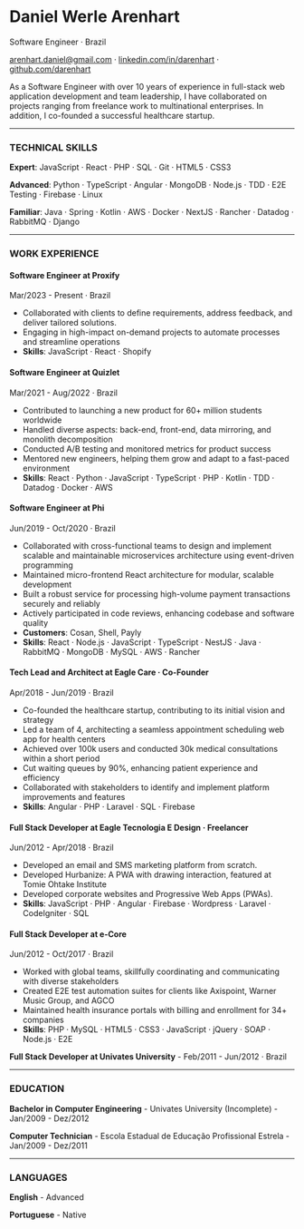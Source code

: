 # Daniel Werle Arenhart

Software Engineer · Brazil

<arenhart.daniel@gmail.com> · [linkedin.com/in/darenhart](https://linkedin.com/in/darenhart) · [github.com/darenhart](https://github.com/darenhart)

As a Software Engineer with over 10 years of experience in full-stack web application development and team leadership, I have collaborated on projects ranging from freelance work to multinational enterprises. In addition, I co-founded a successful healthcare startup.

---

### TECHNICAL SKILLS

**Expert**: JavaScript · React · PHP · SQL · Git · HTML5 · CSS3

**Advanced**: Python · TypeScript · Angular · MongoDB · Node.js · TDD · E2E Testing · Firebase · Linux

**Familiar**: Java · Spring · Kotlin · AWS · Docker · NextJS · Rancher · Datadog · RabbitMQ · Django

---

### WORK EXPERIENCE

#### Software Engineer at Proxify

<span class="gray-light">Mar/2023 - Present · Brazil</span>

- Collaborated with clients to define requirements, address feedback, and deliver tailored solutions.
- Engaging in high-impact on-demand projects to automate processes and streamline operations
- **Skills**: JavaScript · React · Shopify

#### Software Engineer at Quizlet

<span class="gray-light">Mar/2021 - Aug/2022 · Brazil</span>

- Contributed to launching a new product for 60+ million students worldwide
- Handled diverse aspects: back-end, front-end, data mirroring, and monolith decomposition
- Conducted A/B testing and monitored metrics for product success
- Mentored new engineers, helping them grow and adapt to a fast-paced environment
- **Skills**: React · Python · JavaScript · TypeScript · PHP · Kotlin · TDD · Datadog · Docker · AWS

#### Software Engineer at Phi

<span class="gray-light">Jun/2019 - Oct/2020 · Brazil</span>

- Collaborated with cross-functional teams to design and implement scalable and maintainable microservices architecture using event-driven programming
- Maintained micro-frontend React architecture for modular, scalable development
- Built a robust service for processing high-volume payment transactions securely and reliably
- Actively participated in code reviews, enhancing codebase and software quality
- **Customers**: Cosan, Shell, Payly
- **Skills**: React · Node.js · JavaScript · TypeScript · NestJS · Java · RabbitMQ · MongoDB · MySQL · AWS · Rancher

#### Tech Lead and Architect at Eagle Care · Co-Founder

<span class="gray-light">Apr/2018 - Jun/2019 · Brazil</span>

- Co-founded the healthcare startup, contributing to its initial vision and strategy
- Led a team of 4, architecting a seamless appointment scheduling web app for health centers
- Achieved over 100k users and conducted 30k medical consultations within a short period
- Cut waiting queues by 90%, enhancing patient experience and efficiency
- Collaborated with stakeholders to identify and implement platform improvements and features
- **Skills**: Angular · PHP · Laravel · SQL · Firebase

#### Full Stack Developer at Eagle Tecnologia E Design · Freelancer

<span class="gray-light">Jun/2012 - Apr/2018 · Brazil</span>

- Developed an email and SMS marketing platform from scratch.
- Developed Hurbanize: A PWA with drawing interaction, featured at Tomie Ohtake Institute
- Developed corporate websites and Progressive Web Apps (PWAs).
- **Skills**: JavaScript · PHP · Angular · Firebase · Wordpress · Laravel · CodeIgniter · SQL

#### Full Stack Developer at e-Core

<span class="gray-light">Jun/2012 - Oct/2017 · Brazil</span>

- Worked with global teams, skillfully coordinating and communicating with diverse stakeholders
- Created E2E test automation suites for clients like Axispoint, Warner Music Group, and AGCO
- Maintained health insurance portals with billing and enrollment for 34+ companies
- **Skills**: PHP · MySQL · HTML5 · CSS3 · JavaScript · jQuery · SOAP · Node.js · E2E

**Full Stack Developer at Univates University** - <span class="gray-light">Feb/2011 - Jun/2012 · Brazil</span>

---

### EDUCATION

**Bachelor in Computer Engineering** - Univates University (Incomplete) - <span class="gray-light">Jan/2009 - Dez/2012</span>

**Computer Technician** - Escola Estadual de Educação Profissional Estrela - <span class="gray-light">Jan/2009 - Dez/2011</span>

---

### LANGUAGES

**English** - Advanced

**Portuguese** - Native

<!--
Keywords / Skills:

Jasmine, Protractor, Jenkins
Celery,
Postgres, MySQL

-->
